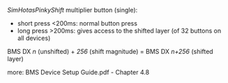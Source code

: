 *SimHotasPinkyShift* multiplier button (single): 
- short press <200ms: normal button press
- long press >200ms: gives access to the shifted layer (of 32 buttons on all devices)

BMS DX *n* (unshifted) + *256* (shift magnitude) = BMS DX *n+256* (shifted layer)

more: BMS Device Setup Guide.pdf - Chapter 4.8

